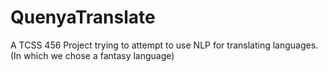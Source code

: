 # QuenyaTranslate
A TCSS 456 Project trying to attempt to use NLP for translating languages. (In which we chose a fantasy language)
